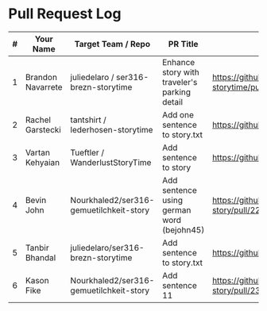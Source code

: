 # Pull Request Log

| # | Your Name         | Target Team / Repo                      | PR Title                                     | PR Link                                                            |
|---|-------------------|--------------------------------------   |----------------------------------------------|----------------------------------------------------------------    |
| 1 | Brandon Navarrete | juliedelaro / ser316-brezn-storytime    | Enhance story with traveler's parking detail | https://github.com/juliedelaro/ser316-brezn-storytime/pull/XXX     |
| 2 | Rachel Garstecki  | tantshirt / lederhosen-storytime        | Add one sentence to story.txt                | https://github.com/tantshirt/lederhosen-storytime/pull/3           |
| 3 | Vartan Kehyaian   | Tueftler / WanderlustStoryTime          | Add sentence to story                        | https://github.com/aghines98/WanderlustStoryTime/pull/9            |
| 4 | Bevin John        | Nourkhaled2/ser316-gemuetilchkeit-story | Add sentence using german word (bejohn45)    | https://github.com/Nourkhaled2/ser316-gemuetilchkeit-story/pull/22 |
| 5 | Tanbir Bhandal | juliedelaro/ser316-brezn-storytime | Add sentence to story.txt | https://github.com/juliedelaro/ser316-brezn-storytime |
| 6 | Kason Fike | Nourkhaled2/ser316-gemuetilchkeit-story | Add sentence 11                      | https://github.com/Nourkhaled2/ser316-gemuetilchkeit-story/pull/23                         |



